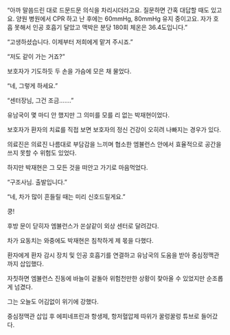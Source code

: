 “아까 말씀드린 대로 드문드문 의식을 차리시더라고요. 질문하면 간혹 대답할 때도 있고요. 양원 병원에서 CPR 하고 난 후에는 60mmHg, 80mmHg 유지 중이고요. 자가 호흡 못해서 인공 호흡기 달았고 맥박은 분당 180회 체온은 36.4도입니다.”

“고생하셨습니다. 이제부터 저희에게 맡겨 주시죠.”

“저도 같이 가는 거죠?”

보호자가 기도하듯 두 손을 가슴에 모은 채 물었다.

“네, 그렇게 하세요.”

“센터장님, 그건 조금…….”

유남국이 몇 마디 안 했지만 그 의미를 모를 리 없는 박재현이었다.

보호자가 환자의 치료를 직접 보면 보호자의 정신 건강이 오히려 나빠지는 경우가 있다.

의료진은 의료진 나름대로 부담감을 느끼며 협소한 엠뷸런스 안에서 효율적으로 공간을 쓰지 못할 수 위험도 있었다.

하지만 박재현은 그 모든 것을 떠안고 가기로 마음먹었다.

“구조사님. 출발입니다.”

“네, 차가 많이 흔들릴 때는 미리 신호드릴게요.”

쿵!

후방 문이 닫히자 엠뷸런스가 쏜살같이 외상 센터로 달려갔다.

차가 요동치는 와중에도 박재현은 침착하게 제 몫을 다했다.

환자에게 환자 감시 장치 및 인공 호흡기를 연결하고 유남국의 도움을 받아 중심정맥관까지 삽입했다.

자칫하면 엠뷸런스 진동에 바늘이 겉돌아 위험천만한 상황이 찾아올 수 있었지만 순조롭게 넘겼다.

그는 오늘도 어김없이 위기에 강했다.

중심정맥관 삽입 후 에피네프린과 항생제, 항저혈압제 따위가 꿀렁꿀렁 튜브로 들어갔다.
